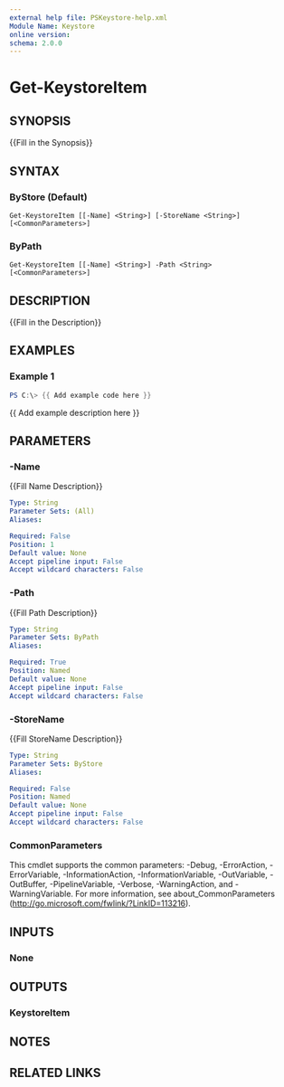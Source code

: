 ```yaml
---
external help file: PSKeystore-help.xml
Module Name: Keystore
online version:
schema: 2.0.0
---
```


# Get-KeystoreItem

## SYNOPSIS
{{Fill in the Synopsis}}

## SYNTAX

### ByStore (Default)
```
Get-KeystoreItem [[-Name] <String>] [-StoreName <String>] [<CommonParameters>]
```

### ByPath
```
Get-KeystoreItem [[-Name] <String>] -Path <String> [<CommonParameters>]
```

## DESCRIPTION
{{Fill in the Description}}

## EXAMPLES

### Example 1
```powershell
PS C:\> {{ Add example code here }}
```

{{ Add example description here }}

## PARAMETERS

### -Name
{{Fill Name Description}}

```yaml
Type: String
Parameter Sets: (All)
Aliases:

Required: False
Position: 1
Default value: None
Accept pipeline input: False
Accept wildcard characters: False
```

### -Path
{{Fill Path Description}}

```yaml
Type: String
Parameter Sets: ByPath
Aliases:

Required: True
Position: Named
Default value: None
Accept pipeline input: False
Accept wildcard characters: False
```

### -StoreName
{{Fill StoreName Description}}

```yaml
Type: String
Parameter Sets: ByStore
Aliases:

Required: False
Position: Named
Default value: None
Accept pipeline input: False
Accept wildcard characters: False
```

### CommonParameters
This cmdlet supports the common parameters: -Debug, -ErrorAction, -ErrorVariable, -InformationAction, -InformationVariable, -OutVariable, -OutBuffer, -PipelineVariable, -Verbose, -WarningAction, and -WarningVariable. For more information, see about_CommonParameters (http://go.microsoft.com/fwlink/?LinkID=113216).

## INPUTS

### None

## OUTPUTS

### KeystoreItem

## NOTES

## RELATED LINKS
